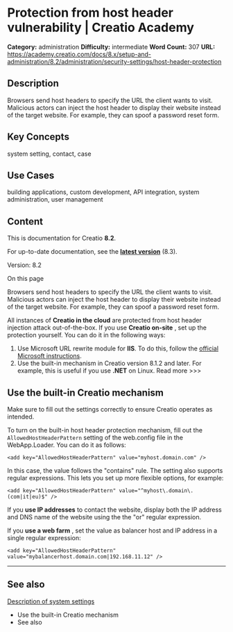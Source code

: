 # Protection from host header vulnerability | Creatio Academy

**Category:** administration **Difficulty:** intermediate **Word Count:** 307
**URL:**
https://academy.creatio.com/docs/8.x/setup-and-administration/8.2/administration/security-settings/host-header-protection

## Description

Browsers send host headers to specify the URL the client wants to visit.
Malicious actors can inject the host header to display their website instead of
the target website. For example, they can spoof a password reset form.

## Key Concepts

system setting, contact, case

## Use Cases

building applications, custom development, API integration, system
administration, user management

## Content

This is documentation for Creatio **8.2**.

For up-to-date documentation, see the
**[latest version](/docs/8.x/setup-and-administration/administration/security-settings/host-header-protection)**
(8.3).

Version: 8.2

On this page

Browsers send host headers to specify the URL the client wants to visit.
Malicious actors can inject the host header to display their website instead of
the target website. For example, they can spoof a password reset form.

All instances of **Creatio in the cloud** are protected from host header
injection attack out-of-the-box. If you use **Creatio on-site** , set up the
protection yourself. You can do it in the following ways:

1. Use Microsoft URL rewrite module for **IIS**. To do this, follow the
   [official Microsoft instructions](https://techcommunity.microsoft.com/t5/iis-support-blog/host-header-vulnerability/ba-p/1031958).
2. Use the built-in mechanism in Creatio version 8.1.2 and later. For example,
   this is useful if you use **.NET** on Linux. Read more >>>

## Use the built-in Creatio mechanism​

Make sure to fill out the settings correctly to ensure Creatio operates as
intended.

To turn on the built-in host header protection mechanism, fill out the
`AllowedHostHeaderPattern` setting of the web.config file in the WebApp.Loader.
You can do it as follows:

    <add key="AllowedHostHeaderPattern" value="myhost.domain.com" />

In this case, the value follows the "contains" rule. The setting also supports
regular expressions. This lets you set up more flexible options, for example:

    <add key="AllowedHostHeaderPattern" value="^myhost\.domain\.(com|it|eu)$" />

If you **use IP addresses** to contact the website, display both the IP address
and DNS name of the website using the the "or" regular expression.

If you **use a web farm** , set the value as balancer host and IP address in a
single regular expression:

    <add key="AllowedHostHeaderPattern" value="mybalancerhost.domain.com|192.168.11.12" />

---

## See also​

[Description of system settings](https://academy.creatio.com/documents?id=1259)

- Use the built-in Creatio mechanism
- See also
